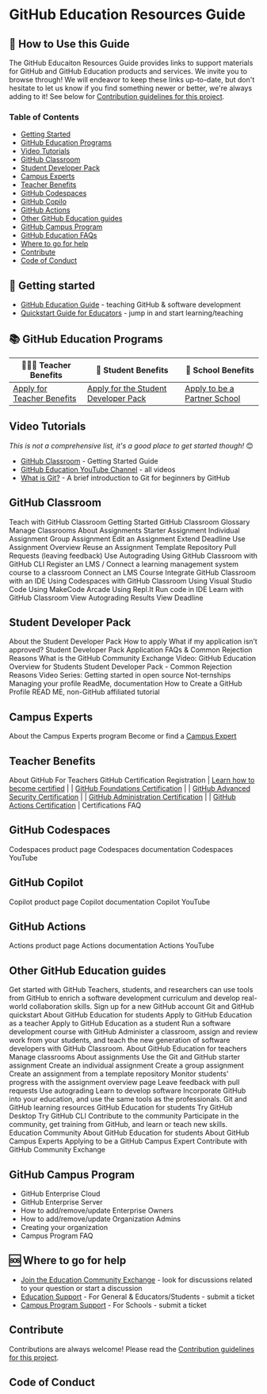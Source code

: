 # GitHub Education Resources Guide

## 👀 How to Use this Guide
The GitHub Educaiton Resources Guide provides links to support materials for GitHub and GitHub Education products and services. We invite you to browse through! We will endeavor to keep these links up-to-date, but don't hesitate to let us know if you find something newer or better, we're always adding to it! See below for [Contribution guidelines for this project](docs/CONTRIBUTING.md). 

### Table of Contents
- [Getting Started](#-getting-started)
- [GitHub Education Programs](#-github-education-programs)
- [Video Tutorials](#-video-tutorials)
- [GitHub Classroom](#-github-classroom)
- [Student Developer Pack](#-student-developer-pack)
- [Campus Experts](#-campus-experts)
- [Teacher Benefits](#-teacher-benefits)
- [GitHub Codespaces](#-github-codespaces)
- [GitHub Copilo](#-github-copilot)
- [GitHub Actions](#-github-actions)
- [Other GitHub Education guides](#-other-github-education-guides)
- [GitHub Campus Program](#-github-campus-program)
- [GitHub Education FAQs](#-github-education-faqs)
- [Where to go for help](#-where-to-go-for-help)
- [Contribute](#-contribute)
- [Code of Conduct](#-code-of-conduct)

## 🏁 Getting started
- [GitHub Education Guide](https://docs.github.com/en/education/guides) - teaching GitHub & software development
- [Quickstart Guide for Educators](https://docs.github.com/en/education/quickstart) - jump in and start learning/teaching



## 📚 GitHub Education Programs
| 👩🏽‍🏫 Teacher Benefits | 🎒 Student Benefits | 🏫 School Benefits
| ------------- | ------------- | ------------- |
| [Apply for Teacher Benefits](https://education.github.com/discount_requests/application) | [Apply for the Student Developer Pack](https://education.github.com/pack/join)  | [Apply to be a Partner School](https://education.github.com/partner_school_applications/apply) |


## Video Tutorials
*This is not a comprehensive list, it's a good place to get started though!* 😊
- [GitHub Classroom](https://www.youtube.com/playlist?list=PLIRjfNq867bewk3ZGV6Z7a16YDNRCpK3u) - Getting Started Guide
- [GitHub Education YouTube Channel](https://www.youtube.com/@githubeducation4427/videos) - all videos
- [What is Git?](https://www.youtube.com/@githubeducation4427/videos) - A brief introduction to Git for beginners by GitHub
 
## GitHub Classroom
Teach with GitHub Classroom
Getting Started 
GitHub Classroom Glossary
Manage Classrooms
About Assignments
Starter Assignment
Individual Assignment
Group Assignment
Edit an Assignment
Extend Deadline
Use Assignment Overview
Reuse an Assignment
Template Repository
Pull Requests (leaving feedback)
Use Autograding
Using GitHub Classroom with GitHub CLI
Register an LMS / Connect a learning management system course to a classroom
Connect an LMS Course
Integrate GitHub Classroom with an IDE
Using Codespaces with GitHub Classroom
Using Visual Studio Code
Using MakeCode Arcade
Using Repl.It
Run code in IDE
Learn with GitHub Classroom
View Autograding Results
View Deadline

## Student Developer Pack
About the Student Developer Pack
How to apply
What if my application isn’t approved?
Student Developer Pack Application FAQs & Common Rejection Reasons
What is the GitHub Community Exchange
Video: GitHub Education Overview for Students
Student Developer Pack - Common Rejection Reasons
Video Series: 
Getting started in open source
Not-ternships
Managing your profile ReadMe, documentation
How to Create a GitHub Profile READ ME, non-GitHub affiliated tutorial

## Campus Experts
About the Campus Experts program
Become or find a [Campus Expert](https://education.github.com/experts) 

## Teacher Benefits
About GitHub For Teachers
GitHub Certification Registration
| [Learn how to become certified](https://education.github.com/experts)  | 
| [GitHub Foundations Certification](https://learn.microsoft.com/en-us/collections/o1njfe825p602p) |
| [GitHub Advanced Security Certification](https://learn.microsoft.com/en-us/collections/rqymc6yw8q5rey) |
| [GitHub Administration Certification](https://learn.microsoft.com/en-us/collections/mom7u1gzjdxw03) |
| [GitHub Actions Certification](https://learn.microsoft.com/en-us/collections/n5p4a5z7keznp5) |
Certifications FAQ

## GitHub Codespaces
Codespaces product page
Codespaces documentation
Codespaces YouTube

## GitHub Copilot
Copilot product page
Copilot documentation
Copilot YouTube

## GitHub Actions
Actions product page
Actions documentation
Actions YouTube

## Other GitHub Education guides
Get started with GitHub
Teachers, students, and researchers can use tools from GitHub to enrich a software development curriculum and develop real-world collaboration skills.
Sign up for a new GitHub account
Git and GitHub quickstart
About GitHub Education for students
Apply to GitHub Education as a teacher
Apply to GitHub Education as a student
Run a software development course with GitHub
Administer a classroom, assign and review work from your students, and teach the new generation of software developers with GitHub Classroom.
About GitHub Education for teachers
Manage classrooms
About assignments
Use the Git and GitHub starter assignment
Create an individual assignment
Create a group assignment
Create an assignment from a template repository
Monitor students' progress with the assignment overview page
Leave feedback with pull requests
Use autograding
Learn to develop software
Incorporate GitHub into your education, and use the same tools as the professionals.
Git and GitHub learning resources
GitHub Education for students
Try GitHub Desktop
Try GitHub CLI
Contribute to the community
Participate in the community, get training from GitHub, and learn or teach new skills.
Education Community
About GitHub Education for students
About GitHub Campus Experts
Applying to be a GitHub Campus Expert
Contribute with GitHub Community Exchange



## GitHub Campus Program
- GitHub Enterprise Cloud
- GitHub Enterprise Server
- How to add/remove/update Enterprise Owners
- How to add/remove/update Organization Admins
- Creating your organization
- Campus Program FAQ


## 🆘 Where to go for help
- [Join the Education Community Exchange](https://github.com/orgs/community/discussions/categories/github-education) - look for discussions related to your question or start a discussion
- [Education Support](https://support.github.com/request?tags=education-support) - For General & Educators/Students - submit a ticket
- [Campus Program Support](https://support.github.com/contact/campus-program) - For Schools - submit a ticket


## Contribute
Contributions are always welcome! Please read the [Contribution guidelines for this project](docs/CONTRIBUTING.md).

## Code of Conduct
